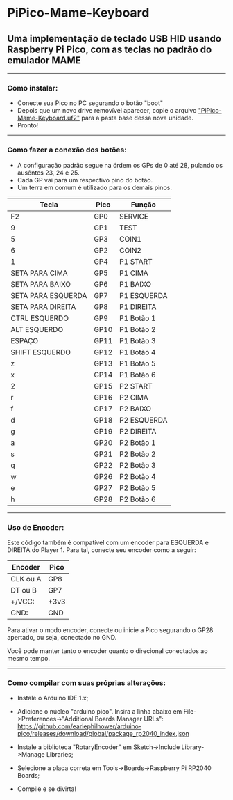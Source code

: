 # PiPico-Mame-Keyboard
## Uma implementação de teclado USB HID usando Raspberry Pi Pico, com as teclas no padrão do emulador MAME  
  
<hr>
<h3>Como instalar:</h3>  
  
  - Conecte sua Pico no PC segurando o botão "boot"  
  - Depois que um novo drive removível aparecer, copie o arquivo ["PiPico-Mame-Keyboard.uf2"](https://github.com/ninomegadriver/PiPico-Mame-Keyboard/raw/main/PiPico-Mame-Keyboard.uf2)   para a pasta base dessa nova unidade.  
  - Pronto!
  
<hr>
<h3>Como fazer a conexão dos botões:</h3>
  
  - A configuração padrão segue na órdem os GPs de 0 até 28, pulando os ausêntes 23, 24 e 25.
  - Cada GP vai para um respectivo pino do botão.
  - Um terra em comum é utilizado para os demais pinos.  
  
<p align=center>  
  
|         Tecla       | Pico | Função       |
|---------------------|------|--------------|
|  F2                 | GP0  |  SERVICE     |
|  9                  | GP1  |  TEST        |
|  5                  | GP3  |  COIN1       |
|  6                  | GP2  |  COIN2       |
|  1                  | GP4  |  P1 START    |
|  SETA PARA CIMA     | GP5  |  P1 CIMA     |
|  SETA PARA BAIXO    | GP6  |  P1 BAIXO    |
|  SETA PARA ESQUERDA | GP7  |  P1 ESQUERDA |
|  SETA PARA DIREITA  | GP8  |  P1 DIREITA  |
|  CTRL ESQUERDO      | GP9  |  P1 Botão 1  |
|  ALT ESQUERDO       | GP10 |  P1 Botão 2  |
|  ESPAÇO             | GP11 |  P1 Botão 3  |
|  SHIFT ESQUERDO     | GP12 |  P1 Botão 4  |
|  z                  | GP13 |  P1 Botão 5  |
|  x                  | GP14 |  P1 Botão 6  |
|  2                  | GP15 |  P2 START    |
|  r                  | GP16 |  P2 CIMA     |
|  f                  | GP17 |  P2 BAIXO    |
|  d                  | GP18 |  P2 ESQUERDA |
|  g                  | GP19 |  P2 DIREITA  |
|  a                  | GP20 |  P2 Botão 1  |
|  s                  | GP21 |  P2 Botão 2  |
|  q                  | GP22 |  P2 Botão 3  |
|  w                  | GP26 |  P2 Botão 4  |
|  e                  | GP27 |  P2 Botão 5  |
|  h                  | GP28 |  P2 Botão 6  |
  
</p>  
<hr>
<h3>Uso de Encoder:</h3>
  
Este código também é compatível com um encoder para ESQUERDA e DIREITA do Player 1.
Para tal, conecte seu encoder como a seguir:  
  
<p align=center> 
  
| Encoder | Pico |
|---------|------|
| CLK ou A| GP8  |
| DT  ou B| GP7  |
| +/VCC:  | +3v3 |
| GND:    | GND  |
  
</p>  
  
Para ativar o modo encoder, conecte ou inicie a Pico segurando o GP28 apertado, ou seja,
conectado no GND.  
  
Você pode manter tanto o encoder quanto o direcional conectados ao mesmo tempo.  
   
<hr>
<h3>Como compilar com suas próprias alterações:</h3>  
  
  - Instale o Arduino IDE 1.x;  
  - Adicione o núcleo "arduino pico". Insira a linha abaixo em File->Preferences->"Additional Boards Manager URLs":  
    https://github.com/earlephilhower/arduino-pico/releases/download/global/package_rp2040_index.json  
  
  - Instale a biblioteca "RotaryEncoder" em Sketch->Include Library->Manage Libraries;
  - Selecione a placa correta em Tools->Boards->Raspberry Pi RP2040 Boards;
  - Compile e se divirta!
  
  
  

